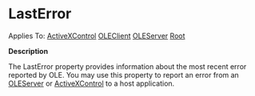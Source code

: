 




<h1 class="heading"><span class="name">LastError</span></h1>

Applies To: [ActiveXControl](../a-z/activexcontrol.md) [OLEClient](../a-z/oleclient.md) [OLEServer](../a-z/oleserver.md) [Root](../a-z/root.md)


**Description**


The LastError property provides information about the most recent error reported by OLE. You may use this property to report an error from an [OLEServer](../a-z/oleserver.md) or [ActiveXControl](../a-z/activexcontrol.md) to a host application.



